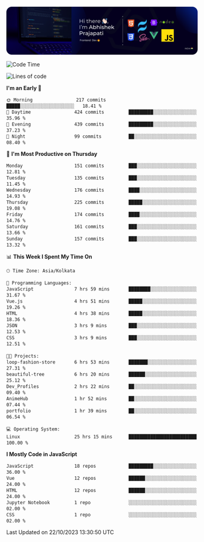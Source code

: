 ![Banner](./Header.png)

<!--START_SECTION:waka-->
![Code Time](http://img.shields.io/badge/Code%20Time-22%20hrs%206%20mins-blue)

![Lines of code](https://img.shields.io/badge/From%20Hello%20World%20I%27ve%20Written-1.5%20million%20lines%20of%20code-blue)

**I'm an Early 🐤** 

```text
🌞 Morning                217 commits         █████░░░░░░░░░░░░░░░░░░░░   18.41 % 
🌆 Daytime                424 commits         █████████░░░░░░░░░░░░░░░░   35.96 % 
🌃 Evening                439 commits         █████████░░░░░░░░░░░░░░░░   37.23 % 
🌙 Night                  99 commits          ██░░░░░░░░░░░░░░░░░░░░░░░   08.40 % 
```
📅 **I'm Most Productive on Thursday** 

```text
Monday                   151 commits         ███░░░░░░░░░░░░░░░░░░░░░░   12.81 % 
Tuesday                  135 commits         ███░░░░░░░░░░░░░░░░░░░░░░   11.45 % 
Wednesday                176 commits         ████░░░░░░░░░░░░░░░░░░░░░   14.93 % 
Thursday                 225 commits         █████░░░░░░░░░░░░░░░░░░░░   19.08 % 
Friday                   174 commits         ████░░░░░░░░░░░░░░░░░░░░░   14.76 % 
Saturday                 161 commits         ███░░░░░░░░░░░░░░░░░░░░░░   13.66 % 
Sunday                   157 commits         ███░░░░░░░░░░░░░░░░░░░░░░   13.32 % 
```


📊 **This Week I Spent My Time On** 

```text
🕑︎ Time Zone: Asia/Kolkata

💬 Programming Languages: 
JavaScript               7 hrs 59 mins       ████████░░░░░░░░░░░░░░░░░   31.67 % 
Vue.js                   4 hrs 51 mins       █████░░░░░░░░░░░░░░░░░░░░   19.26 % 
HTML                     4 hrs 38 mins       █████░░░░░░░░░░░░░░░░░░░░   18.36 % 
JSON                     3 hrs 9 mins        ███░░░░░░░░░░░░░░░░░░░░░░   12.53 % 
CSS                      3 hrs 9 mins        ███░░░░░░░░░░░░░░░░░░░░░░   12.51 % 

🐱‍💻 Projects: 
loop-fashion-store       6 hrs 53 mins       ███████░░░░░░░░░░░░░░░░░░   27.31 % 
beautiful-tree           6 hrs 20 mins       ██████░░░░░░░░░░░░░░░░░░░   25.12 % 
Dev_Profiles             2 hrs 22 mins       ██░░░░░░░░░░░░░░░░░░░░░░░   09.40 % 
AnimeHub                 1 hr 52 mins        ██░░░░░░░░░░░░░░░░░░░░░░░   07.44 % 
portfolio                1 hr 39 mins        ██░░░░░░░░░░░░░░░░░░░░░░░   06.54 % 

💻 Operating System: 
Linux                    25 hrs 15 mins      █████████████████████████   100.00 % 
```

**I Mostly Code in JavaScript** 

```text
JavaScript               18 repos            █████████░░░░░░░░░░░░░░░░   36.00 % 
Vue                      12 repos            ██████░░░░░░░░░░░░░░░░░░░   24.00 % 
HTML                     12 repos            ██████░░░░░░░░░░░░░░░░░░░   24.00 % 
Jupyter Notebook         1 repo              ░░░░░░░░░░░░░░░░░░░░░░░░░   02.00 % 
CSS                      1 repo              ░░░░░░░░░░░░░░░░░░░░░░░░░   02.00 % 
```




 Last Updated on 22/10/2023 13:30:50 UTC
<!--END_SECTION:waka-->
<!--
**bhishekprajapati/bhishekprajapati** is a ✨ _special_ ✨ repository because its `README.md` (this file) appears on your GitHub profile.

Here are some ideas to get you started:

- 🔭 I’m currently working on ...
- 🌱 I’m currently learning ...
- 👯 I’m looking to collaborate on ...
- 🤔 I’m looking for help with ...
- 💬 Ask me about ...
- 📫 How to reach me: ...
- 😄 Pronouns: ...
- ⚡ Fun fact: ...
-->
